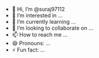 - 👋 Hi, I’m @suraj97112
- 👀 I’m interested in ...
- 🌱 I’m currently learning ...
- 💞️ I’m looking to collaborate on ...
- 📫 How to reach me ...
- 😄 Pronouns: ...
- ⚡ Fun fact: ...

<!---
suraj97112/suraj97112 is a ✨ special ✨ repository because its `README.md` (this file) app







ears on your GitHub profile.
You can click the Preview link to take a look at your changes.
--->
